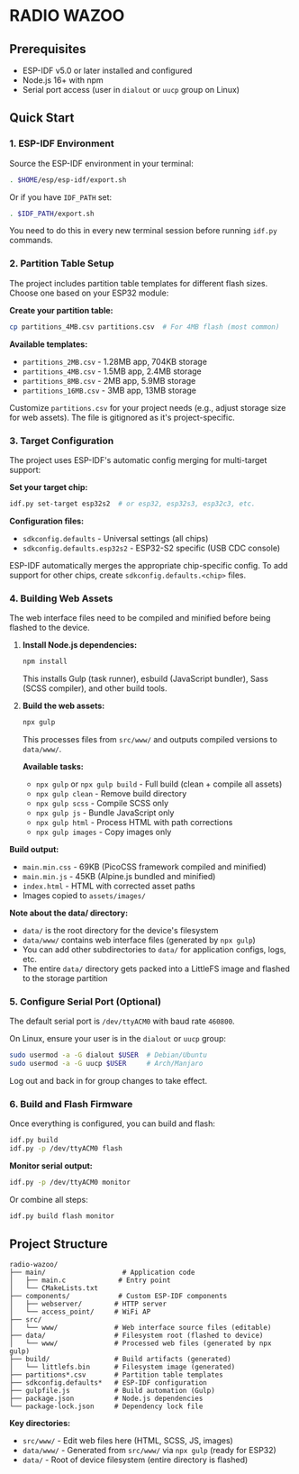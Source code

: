 # RADIO WAZOO

## Prerequisites

- ESP-IDF v5.0 or later installed and configured
- Node.js 16+ with npm
- Serial port access (user in `dialout` or `uucp` group on Linux)

## Quick Start

### 1. ESP-IDF Environment

Source the ESP-IDF environment in your terminal:

```bash
. $HOME/esp/esp-idf/export.sh
```

Or if you have `IDF_PATH` set:
```bash
. $IDF_PATH/export.sh
```

You need to do this in every new terminal session before running `idf.py` commands.

### 2. Partition Table Setup

The project includes partition table templates for different flash sizes. Choose one based on your ESP32 module:

**Create your partition table:**
```bash
cp partitions_4MB.csv partitions.csv  # For 4MB flash (most common)
```

**Available templates:**
- `partitions_2MB.csv` - 1.28MB app, 704KB storage
- `partitions_4MB.csv` - 1.5MB app, 2.4MB storage
- `partitions_8MB.csv` - 2MB app, 5.9MB storage
- `partitions_16MB.csv` - 3MB app, 13MB storage

Customize `partitions.csv` for your project needs (e.g., adjust storage size for web assets). The file is gitignored as it's project-specific.

### 3. Target Configuration

The project uses ESP-IDF's automatic config merging for multi-target support:

**Set your target chip:**
```bash
idf.py set-target esp32s2  # or esp32, esp32s3, esp32c3, etc.
```

**Configuration files:**
- `sdkconfig.defaults` - Universal settings (all chips)
- `sdkconfig.defaults.esp32s2` - ESP32-S2 specific (USB CDC console)

ESP-IDF automatically merges the appropriate chip-specific config. To add support for other chips, create `sdkconfig.defaults.<chip>` files.

### 4. Building Web Assets

The web interface files need to be compiled and minified before being flashed to the device.

1. **Install Node.js dependencies:**
   ```bash
   npm install
   ```
   This installs Gulp (task runner), esbuild (JavaScript bundler), Sass (SCSS compiler), and other build tools.

2. **Build the web assets:**
   ```bash
   npx gulp
   ```
   This processes files from `src/www/` and outputs compiled versions to `data/www/`.

   **Available tasks:**
   - `npx gulp` or `npx gulp build` - Full build (clean + compile all assets)
   - `npx gulp clean` - Remove build directory
   - `npx gulp scss` - Compile SCSS only
   - `npx gulp js` - Bundle JavaScript only
   - `npx gulp html` - Process HTML with path corrections
   - `npx gulp images` - Copy images only

**Build output:**
- `main.min.css` - 69KB (PicoCSS framework compiled and minified)
- `main.min.js` - 45KB (Alpine.js bundled and minified)
- `index.html` - HTML with corrected asset paths
- Images copied to `assets/images/`

**Note about the data/ directory:**
- `data/` is the root directory for the device's filesystem
- `data/www/` contains web interface files (generated by `npx gulp`)
- You can add other subdirectories to `data/` for application configs, logs, etc.
- The entire `data/` directory gets packed into a LittleFS image and flashed to the storage partition

### 5. Configure Serial Port (Optional)

The default serial port is `/dev/ttyACM0` with baud rate `460800`.

On Linux, ensure your user is in the `dialout` or `uucp` group:
```bash
sudo usermod -a -G dialout $USER  # Debian/Ubuntu
sudo usermod -a -G uucp $USER     # Arch/Manjaro
```

Log out and back in for group changes to take effect.

### 6. Build and Flash Firmware

Once everything is configured, you can build and flash:

```bash
idf.py build
idf.py -p /dev/ttyACM0 flash
```

**Monitor serial output:**
```bash
idf.py -p /dev/ttyACM0 monitor
```

Or combine all steps:
```bash
idf.py build flash monitor
```

## Project Structure

```
radio-wazoo/
├── main/                   # Application code
│   ├── main.c             # Entry point
│   └── CMakeLists.txt
├── components/            # Custom ESP-IDF components
│   ├── webserver/        # HTTP server
│   └── access_point/     # WiFi AP
├── src/
│   └── www/              # Web interface source files (editable)
├── data/                 # Filesystem root (flashed to device)
│   └── www/              # Processed web files (generated by npx gulp)
├── build/                # Build artifacts (generated)
│   └── littlefs.bin      # Filesystem image (generated)
├── partitions*.csv       # Partition table templates
├── sdkconfig.defaults*   # ESP-IDF configuration
├── gulpfile.js           # Build automation (Gulp)
├── package.json          # Node.js dependencies
└── package-lock.json     # Dependency lock file
```

**Key directories:**
- `src/www/` - Edit web files here (HTML, SCSS, JS, images)
- `data/www/` - Generated from `src/www/` via `npx gulp` (ready for ESP32)
- `data/` - Root of device filesystem (entire directory is flashed)
